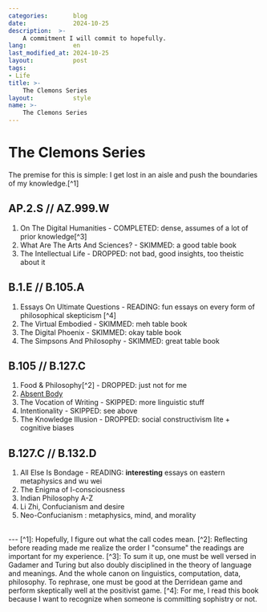 ```yaml
---
categories:       blog
date:             2024-10-25
description:  >-
    A commitment I will commit to hopefully.
lang:             en
last_modified_at: 2024-10-25
layout:           post
tags:
- Life
title: >-
    The Clemons Series
layout:           style
name: >-
    The Clemons Series
---
```


# The Clemons Series

The premise for this is simple: I get lost in an aisle and push the boundaries of my knowledge.[^1]

## AP.2.S // AZ.999.W
1. On The Digital Humanities - COMPLETED: dense, assumes of a lot of prior knowledge[^3]
2. What Are The Arts And Sciences? - SKIMMED: a good table book
3. The Intellectual Life - DROPPED: not bad, good insights, too theistic about it

## B.1.E // B.105.A
1. Essays On Ultimate Questions - READING: fun essays on every form of philosophical skepticism [^4]
2. The Virtual Embodied - SKIMMED: meh table book 
3. The Digital Phoenix - SKIMMED: okay table book
4. The Simpsons And Philosophy - SKIMMED: great table book

## B.105 // B.127.C  
1. Food & Philosophy[^2] - DROPPED: just not for me
2. [Absent Body](https://blog.yougao.dev/books/absent-body/)
3. The Vocation of Writing - SKIPPED: more linguistic stuff
4. Intentionality - SKIPPED: see above
5. The Knowledge Illusion - DROPPED: social constructivism lite + cognitive biases

## B.127.C // B.132.D 
1. All Else Is Bondage - READING: **interesting** essays on eastern metaphysics and wu wei 
2. The Enigma of I-consciousness
3. Indian Philosophy A-Z
4. Li Zhi, Confucianism and desire
5. Neo-Confucianism : metaphysics, mind, and morality


<br/>
---
[^1]: Hopefully, I figure out what the call codes mean.
[^2]: Reflecting before reading made me realize the order I "consume" the readings are important for my experience.
[^3]: To sum it up, one must be well versed in Gadamer and Turing but also doubly disciplined in the theory of language and meanings. And the whole canon on linguistics, computation, data, philosophy. To rephrase, one must be good at the Derridean game and perform skeptically well at the positivist game.
[^4]: For me, I read this book because I want to recognize when someone is committing sophistry or not.
